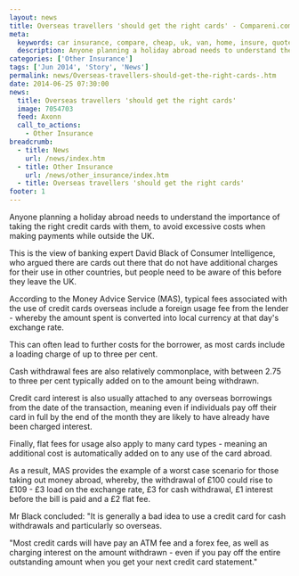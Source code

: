 ```yaml
---
layout: news
title: Overseas travellers 'should get the right cards' - Compareni.com
meta:
  keywords: car insurance, compare, cheap, uk, van, home, insure, quotes, online, comparison, bike, loans, life
  description: Anyone planning a holiday abroad needs to understand the importance of taking the right credit cards with them, to avoid excessive costs when making payments while outside the UK
categories: ['Other Insurance']
tags: ['Jun 2014', 'Story', 'News']
permalink: news/Overseas-travellers-should-get-the-right-cards-.htm
date: 2014-06-25 07:30:00
news:
  title: Overseas travellers 'should get the right cards'
  image: 7054703
  feed: Axonn
  call_to_actions:
    - Other Insurance
breadcrumb:
  - title: News
    url: /news/index.htm
  - title: Other Insurance
    url: /news/other_insurance/index.htm
  - title: Overseas travellers 'should get the right cards'
footer: 1
---
```


Anyone planning a holiday abroad needs to understand the importance of taking the right credit cards with them, to avoid excessive costs when making payments while outside the UK.

This is the view of&nbsp;banking expert David Black of Consumer Intelligence, who argued there are cards out there that do not have additional charges for their use in other countries, but people need to be aware of this before they leave the UK.

According to the Money Advice Service (MAS), typical fees associated with the use of credit cards overseas include a foreign usage fee from the lender - whereby the amount spent is converted into local currency at that day&#39;s exchange rate.

This can often lead to further costs for the borrower, as most cards include a loading charge of up to three per cent.

Cash withdrawal fees are also relatively commonplace, with between 2.75 to three per cent typically added on to the amount being withdrawn.

Credit card interest is also usually attached to any overseas borrowings from the date of the transaction, meaning even if individuals pay off their card in full by the end of the month they are likely to have already have been charged interest.

Finally, flat fees for usage also apply to many card types - meaning an additional cost is automatically added on to any use of the card abroad.

As a result, MAS provides the example of a worst case scenario for those taking out money abroad, whereby, the withdrawal of &pound;100 could rise to &pound;109 - &pound;3 load on the exchange rate, &pound;3 for cash withdrawal, &pound;1 interest before the bill is paid and a &pound;2 flat fee.

Mr Black concluded: &quot;It is generally a bad idea to use a credit card for cash withdrawals and particularly so overseas.

&quot;Most credit cards will have pay an ATM fee and a forex fee, as well as charging interest on the amount withdrawn - even if you pay off the entire outstanding amount when you get your next credit card statement.&quot;
